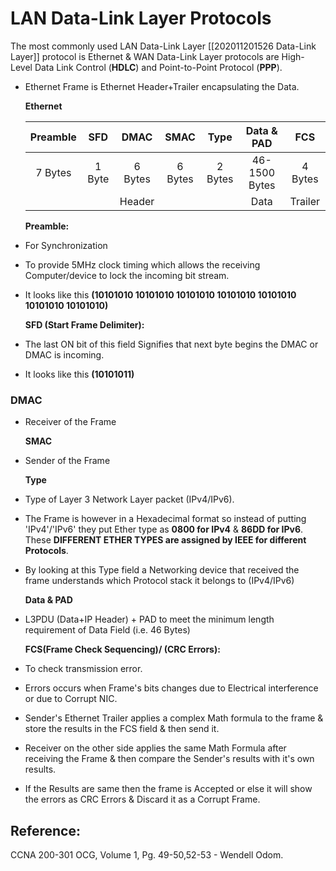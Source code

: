# LAN Data-Link Layer Protocols

The most commonly used LAN Data-Link Layer \[\[202011201526 Data-Link Layer\]\] protocol is Ethernet & WAN Data-Link Layer protocols are High-Level Data Link Control \(**HDLC**\) and Point-to-Point Protocol \(**PPP**\). 

* Ethernet Frame is Ethernet Header+Trailer encapsulating the Data.

  **Ethernet**

  | Preamble | SFD | DMAC | SMAC | Type | Data & PAD | FCS |
  | :---: | :---: | :---: | :---: | :---: | :---: | :---: |
  | 7 Bytes | 1 Byte | 6 Bytes | 6 Bytes | 2 Bytes | 46-1500 Bytes | 4 Bytes |
  |  |  | Header |  |  | Data | Trailer |

  **Preamble:**

* For Synchronization
* To provide 5MHz clock timing which allows the receiving Computer/device to lock the incoming bit stream.
* It looks like this **\(10101010 10101010 10101010 10101010 10101010 10101010 10101010\)**

  **SFD \(Start Frame Delimiter\):**

* The last ON bit of this field Signifies that next byte begins the DMAC or DMAC is incoming.
* It looks like this **\(10101011\)**

### DMAC

* Receiver of the Frame

  **SMAC**

* Sender of the Frame

  **Type**

* Type of Layer 3 Network Layer packet \(IPv4/IPv6\).
* The Frame is however in a Hexadecimal format so instead of putting 'IPv4'/'IPv6' they put Ether type as **0800 for IPv4** & **86DD for IPv6**. These  **DIFFERENT ETHER TYPES are assigned by IEEE for different Protocols**.
* By looking at this Type field a Networking device that received the frame understands which Protocol stack it belongs to \(IPv4/IPv6\)

  **Data & PAD**

* L3PDU \(Data+IP Header\) + PAD to meet the minimum length requirement of Data  Field \(i.e. 46 Bytes\)

  **FCS\(Frame Check Sequencing\)/ \(CRC Errors\):**

* To check transmission error.
* Errors occurs when Frame's bits changes due to Electrical interference or due to Corrupt NIC.
* Sender's Ethernet Trailer applies a complex Math formula to the frame & store the results in the FCS field & then send it.
* Receiver on the other side applies the same Math Formula after receiving the Frame & then compare the Sender's results with it's own results.
* If the Results are same then the frame is Accepted or else it will show the errors as CRC Errors & Discard it as a Corrupt Frame.

## Reference:

CCNA 200-301 OCG, Volume 1, Pg. 49-50,52-53 - Wendell Odom.

